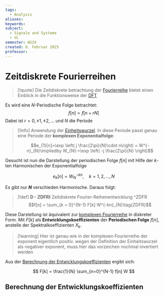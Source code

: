 ```yaml
---
tags:
  - Analysis
aliases: 
keywords: 
subject:
  - Signale und Systeme
  - VL
semester: WS24
created: 8. Februar 2025
professor:
---
```

 
# Zeitdiskrete Fourierreihen

> [!quote] Die Zeitdiskrete betrachtung der [Fourierreihe](Fourier%20Reihe.md) bietet einen Einblick in die Funktionsweise der [DFT](DFT.md)

Es wird eine $N$-Periodische Folge betrachtet:
$$f[n]=f[n+rN]$$
Dabei ist $r=0,\pm 1, \pm 2, \dots$ und $N$ die Periode

> [!info] Anwendung der [Einheitswurzel](Einheitswurzel.md).
> In diese Periode passt genau eine Periode der **komplexen Exponentialfolge**:
> 
> $$e_{1}[n]=\exp \left( j \frac{2\pi}{N}\cdot n\right) = W^{-n}_{N}\impliedby W_{N}:=\exp \left( -j \frac{2\pi}{N} \right)$$


Gesucht ist nun die Darstellung der periodischen Folge $f[n]$ mit Hilfe der $k$-ten Harmonischen der Exponentialfolge 

$$
e_{k}[n] = W^{-kn}_{N}, \quad k=1,2,\dots,N
$$

Es gibt nur **$N$** verschieden Harmonische. Daraus folgt:

> [!def] **D - ZDFR)**  Zeitdiskrete Fourier-Reihenentwicklung ^ZDFR
> $$f[n] = \sum_{k = 0}^{N-1} F[k] W^{-kn}_{N}\tag{ZDFR}$$

Diese Darstellung ist äquivalent zur [komplexen Fourierreihe](Fourier%20Reihe.md#Komplexe%20Fourierreihe) in diskreter Form. Mit $F[k]$ als **Entwicklungskoeffizienten** der **Periodischen Folge** $f[n]$, anstelle der Spektralkoeffizienten $X_{k}$.

> [!warning] Hier ist genau wie in der komplexen Fourierreihe der exponent eigentlich positiv.
> wegen der Definition der Einheitswurzel als negativer exponent, muss hier das vorzeichen nochmal invertiert werden

Aus der [Berechnung der Entwicklungskoeffizienten](#Berechnung%20der%20Entwicklungskoeffizienten) ergibt sich:

$$
F[k] = \frac{1}{N} \sum_{n=0}^{N-1} f[n] W
$$
## Berechnung der Entwicklungskoeffizienten

